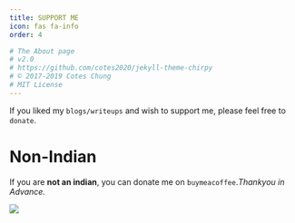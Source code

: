 ```yaml
---
title: SUPPORT ME
icon: fas fa-info
order: 4

# The About page
# v2.0
# https://github.com/cotes2020/jekyll-theme-chirpy
# © 2017-2019 Cotes Chung
# MIT License
---
```


If you liked my `blogs/writeups` and wish to support me, please feel free to `donate`.

# Non-Indian

If you are **not an indian**, you can donate me on `buymeacoffee`.*Thankyou in Advance.*

[![](https://cdn.buymeacoffee.com/buttons/arial-black.png)](https://www.buymeacoffee.com/pulkittalwar26)

